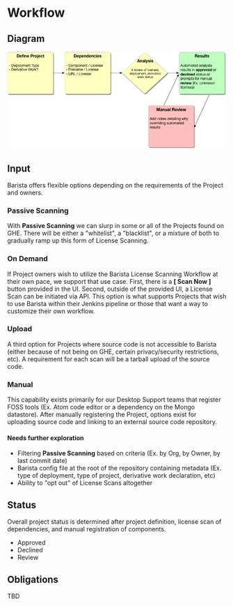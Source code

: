 # Workflow

## Diagram

![](./workflow.jpeg)

## Input

Barista offers flexible options depending on the requirements of the Project and owners.

### Passive Scanning

With **Passive Scanning** we can slurp in some or all of the Projects found on GHE. There will be either a "whitelist", a "blacklist", or a mixture of both to gradually ramp up this form of License Scanning.

### On Demand

If Project owners wish to utilize the Barista License Scanning Workflow at their own pace, we support that use case. First, there is a **[ Scan Now ]** button provided in the UI. Second, outside of the provided UI, a License Scan can be initiated via API. This option is what supports Projects that wish to use Barista within their Jenkins pipeline or those that want a way to customize their own workflow.

### Upload

A third option for Projects where source code is not accessible to Barista (either because of not being on GHE, certain privacy/security restrictions, etc). A requirement for each scan will be a tarball upload of the source code.

### Manual

This capability exists primarily for our Desktop Support teams that register FOSS tools (Ex. Atom code editor or a dependency on the Mongo datastore). After manually registering the Project, options exist for uploading source code and linking to an external source code repository.

#### Needs further exploration

- Filtering **Passive Scanning** based on criteria (Ex. by Org, by Owner, by last commit date)
- Barista config file at the root of the repository containing metadata (Ex. type of deployment, type of project, derivative work declaration, etc)
- Ability to "opt out" of License Scans altogether

## Status

Overall project status is determined after project definition, license scan of dependencies, and manual registration of components.

- Approved
- Declined
- Review

## Obligations

TBD
